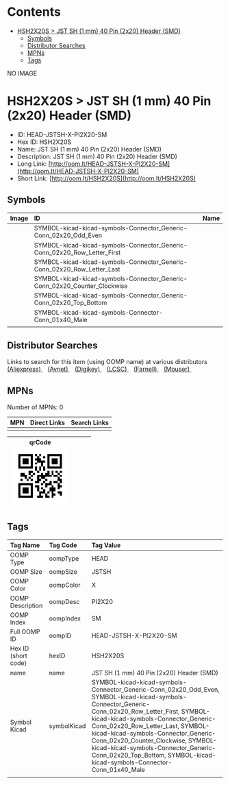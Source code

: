 



Contents
========

* [HSH2X20S > JST SH (1 mm) 40 Pin (2x20) Header (SMD)](#hsh2x20s--jst-sh-1-mm-40-pin-2x20-header-smd)
	* [Symbols](#symbols)
	* [Distributor Searches](#distributor-searches)
	* [MPNs](#mpns)
	* [Tags](#tags)
  
NO IMAGE  
# HSH2X20S > JST SH (1 mm) 40 Pin (2x20) Header (SMD)

- ID: HEAD-JSTSH-X-PI2X20-SM
- Hex ID: HSH2X20S
- Name: JST SH (1 mm) 40 Pin (2x20) Header (SMD)
- Description: JST SH (1 mm) 40 Pin (2x20) Header (SMD)
- Long Link: [http://oom.lt/HEAD-JSTSH-X-PI2X20-SM](http://oom.lt/HEAD-JSTSH-X-PI2X20-SM)
- Short Link: [http://oom.lt/HSH2X20S](http://oom.lt/HSH2X20S)

## Symbols
  

|Image|ID|Name|
| :--- | :--- | :--- |
|![]()|SYMBOL-kicad-kicad-symbols-Connector_Generic-Conn_02x20_Odd_Even||
|![]()|SYMBOL-kicad-kicad-symbols-Connector_Generic-Conn_02x20_Row_Letter_First||
|![]()|SYMBOL-kicad-kicad-symbols-Connector_Generic-Conn_02x20_Row_Letter_Last||
|![]()|SYMBOL-kicad-kicad-symbols-Connector_Generic-Conn_02x20_Counter_Clockwise||
|![]()|SYMBOL-kicad-kicad-symbols-Connector_Generic-Conn_02x20_Top_Bottom||
|![]()|SYMBOL-kicad-kicad-symbols-Connector-Conn_01x40_Male||
||||

## Distributor Searches
  
Links to search for this item (using OOMP name) at various distributors  
[(Aliexpress) ](https://www.aliexpress.com/wholesale?SearchText=1117JST+SH+1+mm+40+Pin+2x20+Header+SMD)&nbsp;&nbsp;&nbsp;[(Avnet) ](https://www.avnet.com/shop/us/search/JST+SH+1+mm+40+Pin+2x20+Header+SMD)&nbsp;&nbsp;&nbsp;[(Digikey) ](https://www.digikey.co.uk/en/products/result?s=JST+SH+1+mm+40+Pin+2x20+Header+SMD)&nbsp;&nbsp;&nbsp;[(LCSC) ](https://www.lcsc.com/search?q=JST+SH+1+mm+40+Pin+2x20+Header+SMD)&nbsp;&nbsp;&nbsp;[(Farnell) ](https://uk.farnell.com/search?st=JST+SH+1+mm+40+Pin+2x20+Header+SMD)&nbsp;&nbsp;&nbsp;[(Mouser) ](https://www.mouser.com/c/?q=JST+SH+1+mm+40+Pin+2x20+Header+SMD)&nbsp;&nbsp;&nbsp;
## MPNs
  
Number of MPNs: 0  

|MPN|Direct Links|Search Links|
| :--- | :--- | :--- |
||||
  

|qrCode<br>[![](https://raw.githubusercontent.com/oomlout/oomlout_OOMP_parts_V2/main/HEAD/JSTSH/X/PI2X20/SM/qrCode_140.png)](https://github.com/oomlout/oomlout_OOMP_parts_V2/tree/main/HEAD/JSTSH/X/PI2X20/SM/qrCode.png)||||
| :---: | :---: | :---: | :---: |

## Tags
  

|Tag Name|Tag Code|Tag Value|
| :--- | :--- | :--- |
|OOMP Type|oompType|HEAD|
|OOMP Size|oompSize|JSTSH|
|OOMP Color|oompColor|X|
|OOMP Description|oompDesc|PI2X20|
|OOMP Index|oompIndex|SM|
|Full OOMP ID|oompID|HEAD-JSTSH-X-PI2X20-SM|
|Hex ID (short code)|hexID|HSH2X20S|
|name|name|JST SH (1 mm) 40 Pin (2x20) Header (SMD)|
|Symbol Kicad|symbolKicad|SYMBOL-kicad-kicad-symbols-Connector_Generic-Conn_02x20_Odd_Even, SYMBOL-kicad-kicad-symbols-Connector_Generic-Conn_02x20_Row_Letter_First, SYMBOL-kicad-kicad-symbols-Connector_Generic-Conn_02x20_Row_Letter_Last, SYMBOL-kicad-kicad-symbols-Connector_Generic-Conn_02x20_Counter_Clockwise, SYMBOL-kicad-kicad-symbols-Connector_Generic-Conn_02x20_Top_Bottom, SYMBOL-kicad-kicad-symbols-Connector-Conn_01x40_Male|
||||
